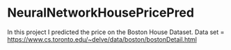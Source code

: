 # NeuralNetworkHousePricePred

In this project I predicted the price on the Boston House Dataset.
Data set = https://www.cs.toronto.edu/~delve/data/boston/bostonDetail.html
